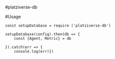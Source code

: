 #platziverse-db

#Usage

```
const setupDatabase = require ('platziverse-db')

setupDatabase(config).then(db => {
    const {Agent, Metric} = db
    
}).catch(err => { 
    console.log(err)})


```